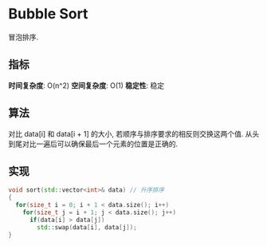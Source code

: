 # Bubble Sort

冒泡排序.

## 指标
**时间复杂度**: O(n^2)
**空间复杂度**: O(1)
**稳定性**: 稳定

## 算法
对比 data[i] 和 data[i + 1] 的大小, 若顺序与排序要求的相反则交换这两个值. 从头到尾对比一遍后可以确保最后一个元素的位置是正确的.

## 实现
```cpp
void sort(std::vector<int>& data) // 升序排序
{
  for(size_t i = 0; i + 1 < data.size(); i++)
    for(size_t j = i + 1; j < data.size(); j++)
      if(data[i] > data[j])
        std::swap(data[i], data[j]);
}
```
